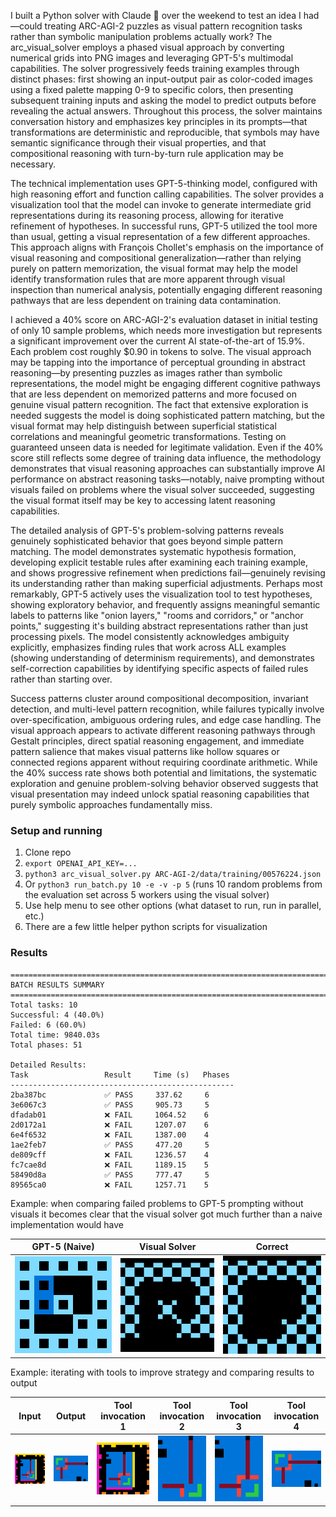 I built a Python solver with Claude 🤖 over the weekend to test an idea I had—could treating ARC-AGI-2 puzzles as visual pattern recognition tasks rather than symbolic manipulation problems actually work? The arc_visual_solver employs a phased visual approach by converting numerical grids into PNG images and leveraging GPT-5's multimodal capabilities. The solver progressively feeds training examples through distinct phases: first showing an input-output pair as color-coded images using a fixed palette mapping 0-9 to specific colors, then presenting subsequent training inputs and asking the model to predict outputs before revealing the actual answers. Throughout this process, the solver maintains conversation history and emphasizes key principles in its prompts—that transformations are deterministic and reproducible, that symbols may have semantic significance through their visual properties, and that compositional reasoning with turn-by-turn rule application may be necessary.

The technical implementation uses GPT-5-thinking model, configured with high reasoning effort and function calling capabilities. The solver provides a visualization tool that the model can invoke to generate intermediate grid representations during its reasoning process, allowing for iterative refinement of hypotheses. In successful runs, GPT-5 utilized the tool more than usual, getting a visual representation of a few different approaches. This approach aligns with François Chollet's emphasis on the importance of visual reasoning and compositional generalization—rather than relying purely on pattern memorization, the visual format may help the model identify transformation rules that are more apparent through visual inspection than numerical analysis, potentially engaging different reasoning pathways that are less dependent on training data contamination.

I achieved a 40% score on ARC-AGI-2's evaluation dataset in initial testing of only 10 sample problems, which needs more investigation but represents a significant improvement over the current AI state-of-the-art of 15.9%. Each problem cost roughly $0.90 in tokens to solve. The visual approach may be tapping into the importance of perceptual grounding in abstract reasoning—by presenting puzzles as images rather than symbolic representations, the model might be engaging different cognitive pathways that are less dependent on memorized patterns and more focused on genuine visual pattern recognition. The fact that extensive exploration is needed suggests the model is doing sophisticated pattern matching, but the visual format may help distinguish between superficial statistical correlations and meaningful geometric transformations. Testing on guaranteed unseen data is needed for legitimate validation. Even if the 40% score still reflects some degree of training data influence, the methodology demonstrates that visual reasoning approaches can substantially improve AI performance on abstract reasoning tasks—notably, naive prompting without visuals failed on problems where the visual solver succeeded, suggesting the visual format itself may be key to accessing latent reasoning capabilities.

The detailed analysis of GPT-5's problem-solving patterns reveals genuinely sophisticated behavior that goes beyond simple pattern matching. The model demonstrates systematic hypothesis formation, developing explicit testable rules after examining each training example, and shows progressive refinement when predictions fail—genuinely revising its understanding rather than making superficial adjustments. Perhaps most remarkably, GPT-5 actively uses the visualization tool to test hypotheses, showing exploratory behavior, and frequently assigns meaningful semantic labels to patterns like "onion layers," "rooms and corridors," or "anchor points," suggesting it's building abstract representations rather than just processing pixels. The model consistently acknowledges ambiguity explicitly, emphasizes finding rules that work across ALL examples (showing understanding of determinism requirements), and demonstrates self-correction capabilities by identifying specific aspects of failed rules rather than starting over.

Success patterns cluster around compositional decomposition, invariant detection, and multi-level pattern recognition, while failures typically involve over-specification, ambiguous ordering rules, and edge case handling. The visual approach appears to activate different reasoning pathways through Gestalt principles, direct spatial reasoning engagement, and immediate pattern salience that makes visual patterns like hollow squares or connected regions apparent without requiring coordinate arithmetic. While the 40% success rate shows both potential and limitations, the systematic exploration and genuine problem-solving behavior observed suggests that visual presentation may indeed unlock spatial reasoning capabilities that purely symbolic approaches fundamentally miss.


### Setup and running

1. Clone repo
2. `export OPENAI_API_KEY=...`
3. `python3 arc_visual_solver.py ARC-AGI-2/data/training/00576224.json`
4. Or `python3 run_batch.py 10 -e -v -p 5` (runs 10 random problems from the evaluation set across 5 workers using the visual solver)
4. Use help menu to see other options (what dataset to run, run in parallel, etc.)
5. There are a few little helper python scripts for visualization

### Results 

```
================================================================================
BATCH RESULTS SUMMARY
================================================================================
Total tasks: 10
Successful: 4 (40.0%)
Failed: 6 (60.0%)
Total time: 9840.03s
Total phases: 51

Detailed Results:
Task                 Result     Time (s)   Phases    
--------------------------------------------------
2ba387bc             ✅ PASS     337.62     6         
3e6067c3             ✅ PASS     905.73     5         
dfadab01             ❌ FAIL     1064.52    6         
2d0172a1             ❌ FAIL     1207.07    6         
6e4f6532             ❌ FAIL     1387.00    4         
1ae2feb7             ✅ PASS     477.20     5         
de809cff             ❌ FAIL     1236.57    4         
fc7cae8d             ❌ FAIL     1189.15    5         
58490d8a             ✅ PASS     777.47     5         
89565ca0             ❌ FAIL     1257.71    5         

```

Example: when comparing failed problems to GPT-5 prompting without visuals it becomes clear that the visual solver got much further than a naive implementation would have

| GPT-5 (Naive) | Visual Solver | Correct |
|:-------------:|:-------------:|:-------:|
| ![GPT-5 Naive](batch10-aug10th-organized/dfadab01/naive.png) | ![Visual Solver](batch10-aug10th-organized/dfadab01/dfadab01_dfadab01_prediction_066.png) | ![Correct](batch10-aug10th-organized/dfadab01/dfadab01_test_output_058.png) |

Example: iterating with tools to improve strategy and comparing results to output 

| Input | Output | Tool invocation 1 | Tool invocation 2 | Tool invocation 3 | Tool invocation 4 |
|:-----:|:------:|:---------------:|:---------------:|:---------------:|:---------------:|
| ![Input](batch10-aug10th-organized/fc7cae8d/fc7cae8d_train1_input_060.png) | ![Output](batch10-aug10th-organized/fc7cae8d/fc7cae8d_train1_output_061.png) | ![Tool 1](batch10-aug10th-organized/fc7cae8d/fc7cae8d_tool_069.png) | ![Tool 2](batch10-aug10th-organized/fc7cae8d/fc7cae8d_tool_071.png) | ![Tool 3](batch10-aug10th-organized/fc7cae8d/fc7cae8d_tool_081.png) | ![Tool 4](batch10-aug10th-organized/fc7cae8d/fc7cae8d_tool_070.png) |

